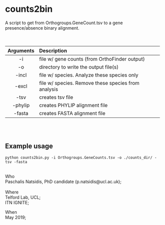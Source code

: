 # counts2bin
A script to get from Orthogroups.GeneCount.tsv to a gene presence/absence binary alignment.
<br> 
<br> 
<br> 

Arguments    |  Description             
:-------------:|:-----------------------
-i <filename> | file w/ gene counts (from OrthoFinder output)
-o <filename> | directory to write the output file(s)
-incl <filename> | file w/ species. Analyze these species only
-excl <filename> | file w/ species. Remove these species from analysis
-tsv | creates tsv file
-phylip | creates PHYLIP alignment file
-fasta | creates FASTA alignment file
<br> 
<br>  
 
## Example usage

```
python counts2bin.py -i Orthogroups.GeneCounts.tsv -o ./counts_dir/ -tsv -fasta
```
 
<br>
Who<br> 
 Paschalis Natsidis, PhD candidate (p.natsidis@ucl.ac.uk); <br>
 <br>
Where<br>
 Telford Lab, UCL;<br>
 ITN IGNITE; 
  
When<br> 
 May 2019; 
